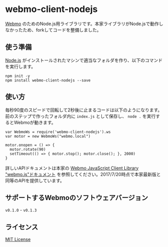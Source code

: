 # webmo-client-nodejs

[Webmo](http://webmo.io/) のためのNode.js用ライブラリです。本家ライブラリがNode.jsで動作しなかったため、forkしてコードを整備しました。

## 使う準備

[Node.js](https://nodejs.org/) がインストールされたマシンで適当なフォルダを作り、以下のコマンドを実行します。

```
npm init -y
npm install webmo-client-nodejs --save
```

## 使い方

毎秒90度のスピードで回転して2秒後に止まるコードは以下のようになります。前のステップで作ったフォルダ内に `index.js` として保存し、 `node .` を実行するとWebmoが動きます。

```
var WebmoWs = require('webmo-client-nodejs').ws
var motor = new WebmoWs("webmo.local")

motor.onopen = () => {
  motor.rotate(90)
  setTimeout(() => { motor.stop(); motor.close(); }, 2000)
}
```

詳しいAPIドキュメントは本家の [Webmo JavaScript Client Library "webmo.js"ドキュメント](http://webmo.io/jsdocs.html) を参照してください。2017/7/20時点で本家最新版と同等のAPIを提供しています。

## サポートするWebmoのソフトウェアバージョン
`v0.1.0` - `v0.1.3`

## ライセンス
[MIT License](https://github.com/arcatdmz/webmo-library-nodejs/blob/master/LICENSE)
